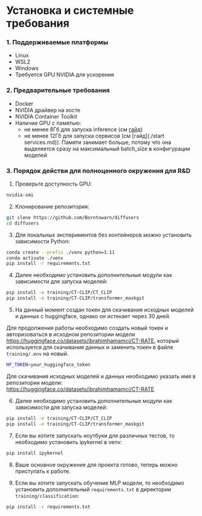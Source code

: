# Установка и системные требования

### 1. Поддерживаемые платформы
- Linux
- WSL2
- Windows
- Требуется GPU NVIDIA для ускорения

### 2. Предварительные требования
- Docker
- NVIDIA драйвер на хосте
- NVIDIA Container Toolkit
- Наличие GPU с памятью:
    - не менее 8Гб для запуска inference (см [гайд](./inference.md))
    - не менее 12Гб для запуска сервисов (см [гайд](./start services.md)). Памяти занимает больше, потому что она выделяется сразу на максимальный batch_size в конфигурации моделей

### 3. Порядок действи для полноценного окружения для R&D

1. Проверьте доступность GPU:
```bash
nvidia-smi
```

2. Клонирование репозитория:
```bash
git clone https://github.com/Borntowarn/diffusers
cd diffusers
```

3. Для локальных экспериментов без контейнеров можно установить зависимости Python:
```bash
conda create --prefix ./venv python=3.11
conda activate ./venv
pip install -r requirements.txt
```

4. Далее необходимо установить дополнительные модули как зависимости для запуска моделей:
```bash
pip install -e training/CT-CLIP/CT_CLIP
pip install -e training/CT-CLIP/transformer_maskgit
```

5. На данный момент создан токен для скачивания исходных моделей и данных с huggingface, однако он истекает через 30 дней. 

Для продолжения работы необходимо создать новый токен и авторизоваться в исходном репозитории модели https://huggingface.co/datasets/ibrahimhamamci/CT-RATE, который используется для скачивания данных и заменить токен в файле `training/.env` на новый.
```bash
HF_TOKEN=your_huggingface_token
```
Для скачивания исходных моделей и данных необходимо указать имя в репозитории модели: https://huggingface.co/datasets/ibrahimhamamci/CT-RATE

6. Далее необходимо установить дополнительные модули как зависимости для запуска моделей:
```bash
pip install -e training/CT-CLIP/CT_CLIP
pip install -e training/CT-CLIP/transformer_maskgit
```

7. Если вы хотите запускать ноутбуки для различных тестов, то необходимо установить ipykernel в venv:
```bash
pip install ipykernel
```

8. Ваше основное окружение для проекта готово, теперь можно приступать к работе.

9. Если вы хотите запускать обучение MLP модели, то необходимо установить дополнительный `requirements.txt` в директории `training/classification`:
```bash
pip install -r requirements.txt
```